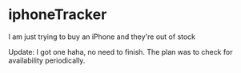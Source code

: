 # iphoneTracker
I am just trying to buy an iPhone and they're out of stock


Update: I got one haha, no need to finish. The plan was to check for availability periodically.
